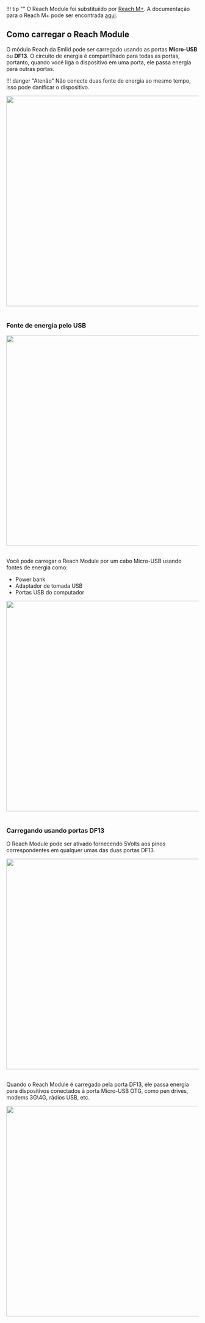 !!! tip ""
	O Reach Module foi substituiído por [Reach M+](https://emlid.com/reach). A documentação para o Reach M+ pode ser encontrada [aqui](https://docs.emlid.com/reachm-plus/).

## Como carregar o Reach Module

O módulo Reach da Emlid pode ser carregado usando as portas **Micro-USB** ou **DF13**. O circuito de energia é compartilhado para todas as portas, portanto, quando você liga o dispositivo em uma porta, ele passa energia para outras portas.

!!! danger "Atenão"
Não conecte duas fonte de energia ao mesmo tempo, isso pode danificar o dispositivo.

<div style="text-align: center;"><img src="../img/reach/power-supply/wrong-power-supply.png" style="width: 550px;"></div><br>

### Fonte de energia pelo USB

<div style="text-align: center;"><img src="../img/reach/power-supply/usb-power-supply.png" style="width: 550px;"></div><br>

Você pode carregar o Reach Module por um cabo Micro-USB usando fontes de energia como:

* Power bank
* Adaptador de tomada USB
* Portas USB do computador

<div style="text-align: center;"><img src="../img/reach/power-supply/power-supply-options.png" style="width: 550px;"></div><br>

### Carregando usando portas DF13

O Reach Module pode ser ativado fornecendo 5Volts aos pinos correspondentes em qualquer umas das duas portas DF13.

<div style="text-align: center;"><img src="../img/reach/power-supply/df13-power-supply.png" style="width: 550px;"></div><br>

Quando o Reach Module é carregado pela porta DF13, ele passa energia para dispositivos conectados à porta Micro-USB OTG, como pen drives, modems 3G\4G, rádios USB, etc.

<div style="text-align: center;"><img src="../img/reach/power-supply/accessory-power-supply.png" style="width: 550px;"></div><br>
